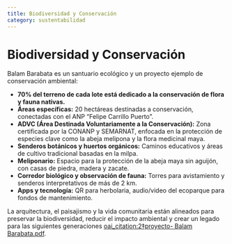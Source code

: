 ```yaml
---
title: Biodiversidad y Conservación
category: sustentabilidad
---
```


# Biodiversidad y Conservación

Balam Barabata es un santuario ecológico y un proyecto ejemplo de conservación ambiental:

- **70% del terreno de cada lote está dedicado a la conservación de flora y fauna nativas.**
- **Áreas específicas:** 20 hectáreas destinadas a conservación, conectadas con el ANP “Felipe Carrillo Puerto”.
- **ADVC (Área Destinada Voluntariamente a la Conservación):** Zona certificada por la CONANP y SEMARNAT, enfocada en la protección de especies clave como la abeja melipona y la flora medicinal maya.
- **Senderos botánicos y huertos orgánicos:** Caminos educativos y áreas de cultivo tradicional basadas en la milpa.
- **Meliponario:** Espacio para la protección de la abeja maya sin aguijón, con casas de piedra, madera y zacate.
- **Corredor biológico y observación de fauna:** Torres para avistamiento y senderos interpretativos de más de 2 km.
- **Apps y tecnología:** QR para herbolaria, audio/video del ecoparque para fondos de mantenimiento.

La arquitectura, el paisajismo y la vida comunitaria están alineados para preservar la biodiversidad, reducir el impacto ambiental y crear un legado para las siguientes generaciones [oai_citation:2‡proyecto- Balam Barabata.pdf](file-service://file-KrYu1tDwaMsagwhZqDeD4W).